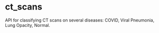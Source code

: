 # ct_scans
API for classifying CT scans on several diseases: COVID, Viral Pneumonia, Lung Opacity, Normal.
